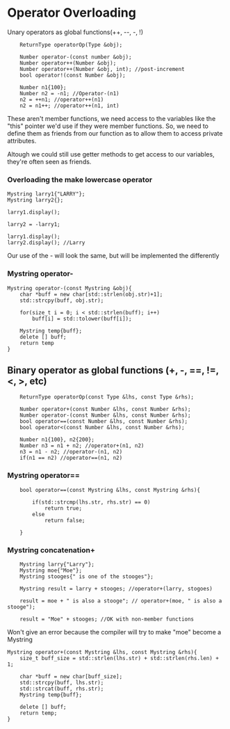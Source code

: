 # Operator Overloading
Unary operators as global functions(++, --, -, !)
```
    ReturnType operatorOp(Type &obj);

    Number operator-(const number &obj);
    Number operator++(Number &obj);
    Number operator++(Number &obj, int); //post-increment
    bool operator!(const Number &obj);

    Number n1{100}; 
    Number n2 = -n1; //Operator-(n1) 
    n2 = ++n1; //operator++(n1)
    n2 = n1++; //operator++(n1, int)
```

These aren't member functions, we need access to the variables like the "this" pointer we'd use if they were member functions. So, we need to define them as friends from our function as to allow them to access private attributes.

Altough we could still use getter methods to get access to our variables, they're often seen as friends.

### Overloading the make lowercase operator
```
Mystring larry1{"LARRY"};
Mystring larry2{};

larry1.display();

larry2 = -larry1;

larry1.display();
larry2.display(); //Larry
```

Our use of the - will look the same, but will be implemented the differently

### Mystring operator-
```
Mystring operator-(const Mystring &obj){
    char *buff = new char[std::strlen(obj.str)+1];
    std::strcpy(buff, obj.str);

    for(size_t i = 0; i < std::strlen(buff); i++)
        buff[i] = std::tolower(buff[i]);
    
    Mystring temp{buff};
    delete [] buff;
    return temp
}
```

## Binary operator as global functions (+, -, ==, !=, <, >, etc)
```
    ReturnType operatorOp(const Type &lhs, const Type &rhs);

    Number operator+(const Number &lhs, const Number &rhs);
    Number operator-(const Number &lhs, const Number &rhs);
    bool operator==(const Number &lhs, const Number &rhs);
    bool operator<(const Number &lhs, const Number &rhs);

    Number n1{100}, n2{200};
    Number n3 = n1 + n2; //operator+(n1, n2)
    n3 = n1 - n2; //operator-(n1, n2)
    if(n1 == n2) //operator==(n1, n2)
```

### Mystring operator==
```
    bool operator==(const Mystring &lhs, const Mystring &rhs){
        
        if(std::strcmp(lhs.str, rhs.str) == 0)
            return true;
        else
            return false;

    }
```

### Mystring concatenation+
```
    Mystring larry{"Larry"};
    Mystring moe{"Moe"};
    Mystring stooges{" is one of the stooges"};

    Mystring result = larry + stooges; //operator+(larry, stogoes)

    result = moe + " is also a stooge"; // operator+(moe, " is also a stooge");

    result = "Moe" + stooges; //OK with non-member functions
```
Won't give an error because the compiler will try to make "moe" become a Mystring

```
Mystring operator+(const Mystring &lhs, const Mystring &rhs){
    size_t buff_size = std::strlen(lhs.str) + std::strlen(rhs.len) + 1;

    char *buff = new char[buff_size];
    std::strcpy(buff, lhs.str);
    std::strcat(buff, rhs.str);
    Mystring temp{buff};
    
    delete [] buff;
    return temp;
}
```